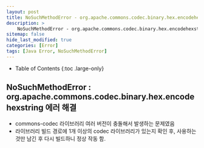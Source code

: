 ```yaml
---
layout: post
title: NoSuchMethodError - org.apache.commons.codec.binary.hex.encodehexstring
description: >
    NoSuchMethodError - org.apache.commons.codec.binary.hex.encodehexstring
sitemap: false
hide_last_modified: true
categories: [Error]
tags: [Java Error, NoSuchMethodError]
---
```


- Table of Contents
{:toc .large-only}

## NoSuchMethodError : org.apache.commons.codec.binary.hex.encodehexstring 에러 해결

- commons-codec 라이브러리 여러 버전이 충돌해서 발생하는 문제였음 
- 라이브러리 빌드 경로에 1개 이상의 codec 라이브러리가 있는지 확인 후,
사용하는 것만 남긴 후 다시 빌드하니 정상 작동 함.


